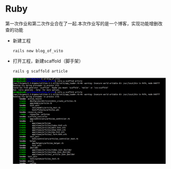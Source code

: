 # Ruby

第一次作业和第二次作业合在了一起.本次作业写的是一个博客，实现功能增删改查的功能

* 新建工程

      rails new blog_of_vito
      
* 打开工程，新建scaffold（脚手架）
       
      rails g scaffold article
      
  
  ![出现以下提示](https://github.com/zhangYongHong/Ruby/blob/master/Images/%E6%93%8D%E4%BD%9C%E8%BF%87%E7%A8%8B2.png)
